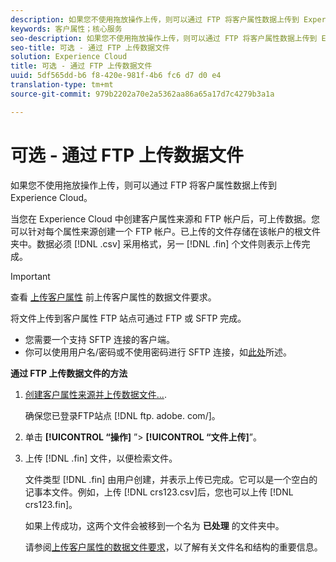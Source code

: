 ```yaml
---
description: 如果您不使用拖放操作上传，则可以通过 FTP 将客户属性数据上传到 Experience Cloud。
keywords: 客户属性；核心服务
seo-description: 如果您不使用拖放操作上传，则可以通过 FTP 将客户属性数据上传到 Experience Cloud。
seo-title: 可选 - 通过 FTP 上传数据文件
solution: Experience Cloud
title: 可选 - 通过 FTP 上传数据文件
uuid: 5df565dd-b6 f8-420e-981f-4b6 fc6 d7 d0 e4
translation-type: tm+mt
source-git-commit: 979b2202a70e2a5362aa86a65a17d7c4279b3a1a

---
```



# 可选 - 通过 FTP 上传数据文件

如果您不使用拖放操作上传，则可以通过 FTP 将客户属性数据上传到 Experience Cloud。

当您在 Experience Cloud 中创建客户属性来源和 FTP 帐户后，可上传数据。您可以针对每个属性来源创建一个 FTP 帐户。已上传的文件存储在该帐户的根文件夹中。数据必须 [!DNL .csv] 采用格式，另一 [!DNL .fin] 个文件则表示上传完成。

>[!IMPORTANT]
>
>查看 [上传客户属性](../attributes/crs-data-file.md#concept_DE908F362DF24172BFEF48E1797DAF19) 前上传客户属性的数据文件要求。


将文件上传到客户属性 FTP 站点可通过 FTP 或 SFTP 完成。

* 您需要一个支持 SFTP 连接的客户端。
* 你可以使用用户名/密码或不使用密码进行 SFTP 连接，如[此处](https://marketing.adobe.com/resources/help/en_US/whitepapers/ftp/?f=ftp_sftp_cert_auth)所述。



<!-- <p>Error states - get with Matt and Dave </p> 
<p>What are the most common reasons for doing this? Retail? Do a use case example, then show an AN example. </p> 
<p>You create one FTP per attribute source. Files go to the root folder in that account. The file type .fin is user-created. (For example, upload a .csv then a .fin of the same name, which signals you have completed the upload. https://wiki.corp.adobe.com/display/marketingcloud/Customer+Record+Services#CustomerRecordServices-FileFormats (leverage for doc). Possibly link from FTP File Reqs page to a help file about naming conventions. Need a new file type page for this. Similar content here: https://marketing.adobe.com/resources/help/en_US/reference/c_general_file_structure.html and here: https://marketing.adobe.com/resources/help/en_US/whitepapers/ftp/ftp_datasources.html </p> 
<p>Drag-n-drop and zip functionality for uploads - 1/21/2015. S/b less than 100 megs for drag and drop zip file. Fin file not required for drag/drop. </p> 
<p>Preview Data - shows the last upload (?) </p> 
<p>Need a link to the "instructions" on that information icon with the image. </p> 
<p>Workflow: Drag and drop, validate schema, configure subscription, save/activate. </p> -->
**通过 FTP 上传数据文件的方法**

1. [创建客户属性来源并上传数据文件...](../attributes/t-crs-usecase.md#task_BCC327B2A0EF4A1BBB2934013AB92B78).

   确保您已登录FTP站点 [!DNL ftp. adobe. com/<sftpname>]。

1. 单击 **[!UICONTROL “操作]** ”&gt; **[!UICONTROL “文件上传]**”。

1. 上传 [!DNL .fin] 文件，以便检索文件。

   文件类型 [!DNL .fin] 由用户创建，并表示上传已完成。它可以是一个空白的记事本文件。例如，上传 [!DNL crs123.csv]后，您也可以上传 [!DNL crs123.fin]。

   如果上传成功，这两个文件会被移到一个名为 **已处理** 的文件夹中。


   请参阅[上传客户属性的数据文件要求](../attributes/crs-data-file.md#concept_DE908F362DF24172BFEF48E1797DAF19)，以了解有关文件名和结构的重要信息。
